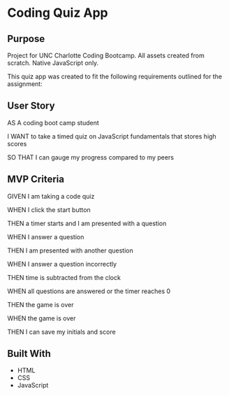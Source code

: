 # Coding Quiz App

<!-- Link to deployed app: [] -->

## Purpose
Project for UNC Charlotte Coding Bootcamp.
All assets created from scratch.
Native JavaScript only.

This quiz app was created to fit the following requirements outlined for the assignment:

## User Story
AS A coding boot camp student

I WANT to take a timed quiz on JavaScript fundamentals that stores high scores

SO THAT I can gauge my progress compared to my peers

## MVP Criteria
GIVEN I am taking a code quiz

WHEN I click the start button

THEN a timer starts and I am presented with a question

WHEN I answer a question

THEN I am presented with another question

WHEN I answer a question incorrectly

THEN time is subtracted from the clock

WHEN all questions are answered or the timer reaches 0

THEN the game is over

WHEN the game is over

THEN I can save my initials and score

## Built With
* HTML
* CSS
* JavaScript
